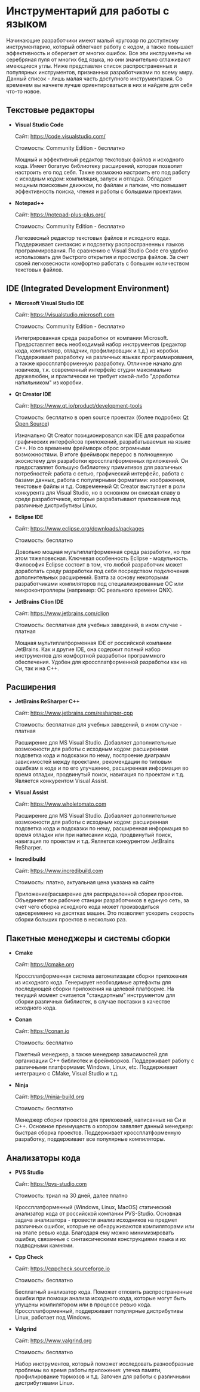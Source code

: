 # Инструментарий для работы с языком

Начинающие разработчики имеют малый кругозор по доступному инструментарию, который облегчает работу с кодом, а также повышает эффективность и оберегает от многих ошибок. Все эти инструменты не серебряная пуля от многих бед языка, но они значительно сглаживают имеющиеся углы. Ниже представлен список распространенных и популярных инструментов, признанных разработчиками по всему миру. Данный список - лишь малая часть доступного инструментария. Со временем вы начнете лучше ориентироваться в них и найдете для себя что-то новое.

## Текстовые редакторы

* **Visual Studio Code**

    Сайт: https://code.visualstudio.com/

    Стоимость: Community Edition - бесплатно

    Мощный и эффективный редактор текстовых файлов и исходного кода. Имеет богатую библиотеку расширений, которая позволит настроить его под себя. Также возможно настроить его под работу с исходным кодом: компиляция, запуск и отладка. Обладает мощным поисковым движком, по файлам и папкам, что повышает эффективность поиска, чтения и работы с большими проектами.


* **Notepad++**

    Сайт: https://notepad-plus-plus.org/

    Стоимость: Community Edition - бесплатно

    Легковесный редактор текстовых файлов и исходного кода. Поддерживает синтаксис и подсветку распространенных языков программирования. По сравнению с Visual Studio Code его удобно использовать для быстрого открытия и просмотра файлов. За счет своей легковесности комфортно работать с большим количеством текстовых файлов.


## IDE (Integrated Development Environment)

* **Microsoft Visual Studio IDE**

    Сайт: https://visualstudio.microsoft.com

    Стоимость: Community Edition - бесплатно

    Интегрированная среда разработки от компании Microsoft. Предоставляет весь необходимый набор инструментов (редактор кода, компилятор, отладчик, профилировщик и т.д.) из коробки. Поддерживает разработку на различных языках программирования, а также кроссплатформенную разработку. Отличное начало для новичков, т.к. современный интерфейс студии максимально дружелюбен, и практически не требует какой-либо "доработки напильником" из коробки.


* **Qt Creator IDE**

    Сайт: https://www.qt.io/product/development-tools
    
    Стоимость: бесплатно в open source проектах (более подробно: [Qt Open Source](https://www.qt.io/download-open-source?hsCtaTracking=9f6a2170-a938-42df-a8e2-a9f0b1d6cdce%7C6cb0de4f-9bb5-4778-ab02-bfb62735f3e5))

    Изначально Qt Creator позиционировался как IDE для разработки графических интерфейсов приложений, разрабатываемых на языке C++. Но со временем фреймворк оброс огромными возможностями. В итоге фреймворк перерос в полноценную экосистему для разработки кроссплатформенных приложений. Он предоставляет большую библиотеку примитивов для различных потребностей: работа с сетью, графический интерфейс, работа с базами данных, работа с популярными форматами: изображения, текстовые файлы и т.д. Современный Qt Creator выступает в роли конкурента для Visual Studio, но в основном он снискал славу в среде разработчиков, которые разрабатывают приложения под различные дистрибутивы Linux. 


* **Eclipse IDE**

    Сайт: https://www.eclipse.org/downloads/packages

    Стоимость: бесплатно
    
    Довольно мощная мультиплатформенная среда разработки, но при этом тяжеловесная. Ключевая особенность Eclipse - модульность. Философия Eclipse состоит в том, что любой разработчик может доработать среду разработки под себя посредством подключения дополнительных расширений. Взята за основу некоторыми разработчиками компиляторов под специализированные ОС или микроконтроллеры (например: ОС реального времени QNX). 


* **JetBrains Clion IDE**

    Сайт: https://www.jetbrains.com/clion

    Стоимость: бесплатная для учебных заведений, в ином случае - платная

    Мощная мультиплатформенная IDE от российской компании JetBrains. Как и другие IDE, она содержит полный набор инструментов для комфортной разработки программного обеспечения. Удобен для кроссплатформенной разработки как на Cи, так и на C++. 


## Расширения

* **JetBrains ReSharper C++**

    Сайт: https://www.jetbrains.com/resharper-cpp

    Стоимость: бесплатная для учебных заведений, в ином случае - платная

    Расширение для MS Visual Studio. Добавляет дополнительные возможности для работы с исходным кодом: расширенная подсветка кода и подсказки по нему, построение диаграмм зависимостей между проектами, рекомендации по типовым ошибкам в коде и по его улучшению, расширенная информация во время отладки, продвинутый поиск, навигация по проектам и т.д. Является конкурентом Visual Assist.

* **Visual Assist**

    Сайт: https://www.wholetomato.com

    Расширение для MS Visual Studio. Добавляет дополнительные возможности для работы с исходным кодом: расширенная подсветка кода и подсказки по нему, расширенная информация во время отладки или при написании кода, продвинутый поиск, навигация по проектам и т.д. Является конкурентом JetBrains ReSharper.


* **Incredibuild**

    Сайт: https://www.incredibuild.com

    Стоимость: платно, актуальная цена указана на сайте

    Приложение/расширение для распределенной сборки проектов. Объединяет все рабочие станции разработчиков в единую сеть, за счет чего сборка исходного кода может производиться одновременно на десятках машин. Это позволяет ускорить скорость сборки больших проектов в несколько раз.


## Пакетные менеджеры и системы сборки

* **Cmake**

    Сайт: https://cmake.org

    Кроссплатформенная система автоматизации сборки приложения из исходного кода. Генерирует необходимые артефакты для последующей сборки приложения на целевой платформе. На текущий момент считается "стандартным" инструментом для сборки различных библиотек, в случае поставки в качестве исходного кода.

* **Conan**

    Сайт: https://conan.io

    Стоимость: бесплатно

    Пакетный менеджер, а также менеджер зависимостей для организации C++ библиотек и фреймворков. Поддерживает работу с различными платформами: Windows, Linux, etc. Поддерживает интеграцию с CMake, Visual Studio и т.д.


* **Ninja**

    Сайт: https://ninja-build.org

    Стоимость: бесплатно

    Менеджер сборки проектов для приложений, написанных на Си и C++. Основное преимуществ о котором заявляет данный менеджер: быстрая сборка проектов. Поддерживает кроссплатформенную разработку, поддерживает все популярные компиляторы.


## Анализаторы кода

* **PVS Studio**

    Сайт: https://pvs-studio.com

    Стоимость: триал на 30 дней, далее платно

    Кроссплатформенный (Windows, Linux, MacOS) статический анализатор кода от российской компании PVS-Studio. Основная задача анализатора - провести анализ исходников на предмет различных ошибок, которые не обнаруживаются компиляторами или на этапе ревью кода. Благодаря ему можно минимизировать ошибки, связанные с синтаксическими конструкциями языка и их подводными камнями.   


* **Cpp Check**

    Сайт: https://cppcheck.sourceforge.io

    Стоимость: бесплатно

    Бесплатный анализатор кода. Поможет отловить распространенные ошибки при помощи анализа исходного кода, которые могут быть упущены компилятором или в процессе ревью кода. Кроссплатформенный, поддерживает популярные дистрибутивы Linux, работает под Windows.


* **Valgrind**

    Сайт: https://www.valgrind.org

    Стоимость: бесплатно

    Набор инструментов, который поможет исследовать разнообразные проблемы во время работы приложения: утечка памяти, профилирование тормозов и т.д. Заточен для работы с различными дистрибутивами Linux.
